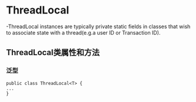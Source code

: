 # ThreadLocal
-ThreadLocal instances are typically private static fields in classes that wish to associate state with a  thread(e.g.a user ID or Transaction ID).

## ThreadLocal类属性和方法

### 泛型

	public class ThreadLocal<T> {
	...
	}

### 
